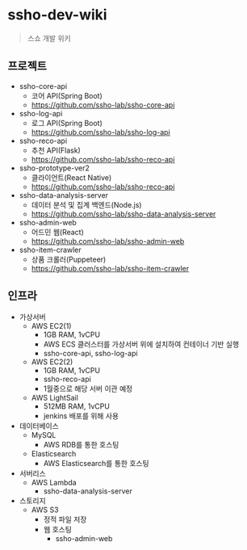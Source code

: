 # ssho-dev-wiki
> 스쇼 개발 위키

## 프로젝트

 - ssho-core-api
   - 코어 API(Spring Boot)
   - https://github.com/ssho-lab/ssho-core-api
 - ssho-log-api
   - 로그 API(Spring Boot)
   - https://github.com/ssho-lab/ssho-log-api
 - ssho-reco-api
   - 추천 API(Flask)
   - https://github.com/ssho-lab/ssho-reco-api
 - ssho-prototype-ver2
   - 클라이언트(React Native)
   - https://github.com/ssho-lab/ssho-reco-api
 - ssho-data-analysis-server
   - 데이터 분석 및 집계 백엔드(Node.js)
   - https://github.com/ssho-lab/ssho-data-analysis-server
 - ssho-admin-web
   - 어드민 웹(React)
   - https://github.com/ssho-lab/ssho-admin-web
 - ssho-item-crawler
   - 상품 크롤러(Puppeteer)
   - https://github.com/ssho-lab/ssho-item-crawler
 
## 인프라
  - 가상서버
    - AWS EC2(1)
      - 1GB RAM, 1vCPU
      - AWS ECS 클러스터를 가상서버 위에 설치하여 컨테이너 기반 실행
      - ssho-core-api, ssho-log-api
    - AWS EC2(2)
      - 1GB RAM, 1vCPU
      - ssho-reco-api
      - 1월중으로 해당 서버 이관 예정
    - AWS LightSail
      - 512MB RAM, 1vCPU
      - jenkins 배포를 위해 사용
 - 데이터베이스
   - MySQL
     - AWS RDB를 통한 호스팅
   - Elasticsearch
     - AWS Elasticsearch를 통한 호스팅
 - 서버리스
   - AWS Lambda
     - ssho-data-analysis-server
 - 스토리지
   - AWS S3
     - 정적 파일 저장
     - 웹 호스팅
       - ssho-admin-web
